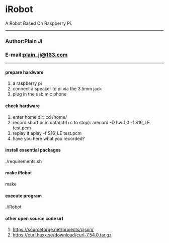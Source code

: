 # iRobot
A Robot Based On Raspberry Pi.
****
### Author:Plain Ji
### E-mail:plain_ji@163.com
****
#### prepare hardware
1. a raspberry pi
2. connect a speaker to pi via the 3.5mm jack
3. plug in the usb mic phone
#### check hardware
1. enter home dir:
	cd /home/
2. record short pcm data(ctrl+c to stop):
	arecord -D hw:1,0 -f S16_LE test.pcm
3. replay it
	aplay -f S16_LE test.pcm
4. have you here what you recorded?
#### install essential packages
./requirements.sh
#### make iRobot
make
#### execute program
./iRobot
#### other open source code url
1. https://sourceforge.net/projects/cjson/
2. https://curl.haxx.se/download/curl-7.54.0.tar.gz
